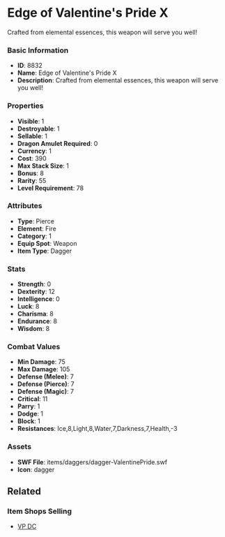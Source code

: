 # Edge of Valentine's Pride X

Crafted from elemental essences, this weapon will serve you well!  

### Basic Information

- **ID**: 8832
- **Name**: Edge of Valentine&#039;s Pride X
- **Description**: Crafted from elemental essences, this weapon will serve you well!  

### Properties

- **Visible**: 1
- **Destroyable**: 1
- **Sellable**: 1
- **Dragon Amulet Required**: 0
- **Currency**: 1
- **Cost**: 390
- **Max Stack Size**: 1
- **Bonus**: 8
- **Rarity**: 55
- **Level Requirement**: 78

### Attributes

- **Type**: Pierce
- **Element**: Fire
- **Category**: 1
- **Equip Spot**: Weapon
- **Item Type**: Dagger

### Stats

- **Strength**: 0
- **Dexterity**: 12
- **Intelligence**: 0
- **Luck**: 8
- **Charisma**: 8
- **Endurance**: 8
- **Wisdom**: 8

### Combat Values

- **Min Damage**: 75
- **Max Damage**: 105
- **Defense (Melee)**: 7
- **Defense (Pierce)**: 7
- **Defense (Magic)**: 7
- **Critical**: 11
- **Parry**: 1
- **Dodge**: 1
- **Block**: 1
- **Resistances**: Ice,8,Light,8,Water,7,Darkness,7,Health,-3

### Assets

- **SWF File**: items/daggers/dagger-ValentinePride.swf
- **Icon**: dagger

## Related

### Item Shops Selling

- [VP DC](../item-shops/310-vp-dc.md)

